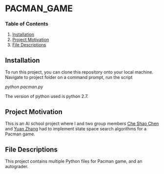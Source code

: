 # PACMAN_GAME

### Table of Contents

1. [Installation](#installation)
2. [Project Motivation](#motivation)
3. [File Descriptions](#files)


## Installation <a name="installation"></a>

To run this project, you can clone this repository onto your local machine. Navigate to project folder on a command prompt, run the script 

*python pacman.py*

The version of python used is python 2.7. 



## Project Motivation<a name="motivation"></a>

This is an AI school project where I and two group members [Che Shao Chen](https://github.com/Bill1119) and [Yuan Zhang](https://github.com/FloatMineArm) had to implement state space search algorithms for a Pacman game.


## File Descriptions <a name="files"></a>

This project contains multiple Python files for Pacman game, and an autograder.


